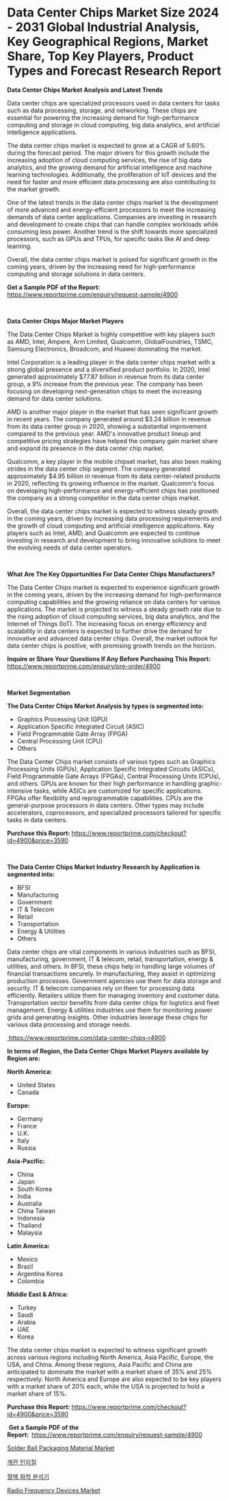 <p><h1>Data Center Chips Market Size 2024 - 2031 Global Industrial Analysis, Key Geographical Regions, Market Share, Top Key Players, Product Types and Forecast Research Report</h1></p><p><strong>Data Center Chips Market Analysis and Latest Trends</strong></p>
<p><p>Data center chips are specialized processors used in data centers for tasks such as data processing, storage, and networking. These chips are essential for powering the increasing demand for high-performance computing and storage in cloud computing, big data analytics, and artificial intelligence applications.</p><p>The data center chips market is expected to grow at a CAGR of 5.60% during the forecast period. The major drivers for this growth include the increasing adoption of cloud computing services, the rise of big data analytics, and the growing demand for artificial intelligence and machine learning technologies. Additionally, the proliferation of IoT devices and the need for faster and more efficient data processing are also contributing to the market growth.</p><p>One of the latest trends in the data center chips market is the development of more advanced and energy-efficient processors to meet the increasing demands of data center applications. Companies are investing in research and development to create chips that can handle complex workloads while consuming less power. Another trend is the shift towards more specialized processors, such as GPUs and TPUs, for specific tasks like AI and deep learning.</p><p>Overall, the data center chips market is poised for significant growth in the coming years, driven by the increasing need for high-performance computing and storage solutions in data centers.</p></p>
<p><strong>Get a Sample PDF of the Report:&nbsp;</strong> <a href="https://www.reportprime.com/enquiry/request-sample/4900">https://www.reportprime.com/enquiry/request-sample/4900</a></p>
<p>&nbsp;</p>
<p><strong>Data Center Chips Major Market Players</strong></p>
<p><p>The Data Center Chips Market is highly competitive with key players such as AMD, Intel, Ampere, Arm Limited, Qualcomm, GlobalFoundries, TSMC, Samsung Electronics, Broadcom, and Huawei dominating the market.</p><p>Intel Corporation is a leading player in the data center chips market with a strong global presence and a diversified product portfolio. In 2020, Intel generated approximately $77.87 billion in revenue from its data center group, a 9% increase from the previous year. The company has been focusing on developing next-generation chips to meet the increasing demand for data center solutions.</p><p>AMD is another major player in the market that has seen significant growth in recent years. The company generated around $3.24 billion in revenue from its data center group in 2020, showing a substantial improvement compared to the previous year. AMD's innovative product lineup and competitive pricing strategies have helped the company gain market share and expand its presence in the data center chip market.</p><p>Qualcomm, a key player in the mobile chipset market, has also been making strides in the data center chip segment. The company generated approximately $4.95 billion in revenue from its data center-related products in 2020, reflecting its growing influence in the market. Qualcomm's focus on developing high-performance and energy-efficient chips has positioned the company as a strong competitor in the data center chips market.</p><p>Overall, the data center chips market is expected to witness steady growth in the coming years, driven by increasing data processing requirements and the growth of cloud computing and artificial intelligence applications. Key players such as Intel, AMD, and Qualcomm are expected to continue investing in research and development to bring innovative solutions to meet the evolving needs of data center operators.</p></p>
<p>&nbsp;</p>
<p><strong>What Are The Key Opportunities For Data Center Chips Manufacturers?</strong></p>
<p><p>The Data Center Chips market is expected to experience significant growth in the coming years, driven by the increasing demand for high-performance computing capabilities and the growing reliance on data centers for various applications. The market is projected to witness a steady growth rate due to the rising adoption of cloud computing services, big data analytics, and the Internet of Things (IoT). The increasing focus on energy efficiency and scalability in data centers is expected to further drive the demand for innovative and advanced data center chips. Overall, the market outlook for data center chips is positive, with promising growth trends on the horizon.</p></p>
<p><strong>Inquire or Share Your Questions If Any Before Purchasing This Report:</strong> <a href="https://www.reportprime.com/enquiry/pre-order/4900">https://www.reportprime.com/enquiry/pre-order/4900</a></p>
<p>&nbsp;</p>
<p><strong>Market Segmentation</strong></p>
<p><strong>The Data Center Chips Market Analysis by types is segmented into:</strong></p>
<p><ul><li>Graphics Processing Unit (GPU)</li><li>Application Specific Integrated Circuit (ASIC)</li><li>Field Programmable Gate Array (FPGA)</li><li>Central Processing Unit (CPU)</li><li>Others</li></ul></p>
<p><p>The Data Center Chips market consists of various types such as Graphics Processing Units (GPUs), Application Specific Integrated Circuits (ASICs), Field Programmable Gate Arrays (FPGAs), Central Processing Units (CPUs), and others. GPUs are known for their high performance in handling graphic-intensive tasks, while ASICs are customized for specific applications. FPGAs offer flexibility and reprogrammable capabilities. CPUs are the general-purpose processors in data centers. Other types may include accelerators, coprocessors, and specialized processors tailored for specific tasks in data centers.</p></p>
<p><strong>Purchase this Report:&nbsp;</strong><a href="https://www.reportprime.com/checkout?id=4900&price=3590">https://www.reportprime.com/checkout?id=4900&price=3590</a></p>
<p>&nbsp;</p>
<p><strong>The Data Center Chips Market Industry Research by Application is segmented into:</strong></p>
<p><ul><li>BFSI</li><li>Manufacturing</li><li>Government</li><li>IT & Telecom</li><li>Retail</li><li>Transportation</li><li>Energy & Utilities</li><li>Others</li></ul></p>
<p><p>Data center chips are vital components in various industries such as BFSI, manufacturing, government, IT & telecom, retail, transportation, energy & utilities, and others. In BFSI, these chips help in handling large volumes of financial transactions securely. In manufacturing, they assist in optimizing production processes. Government agencies use them for data storage and security. IT & telecom companies rely on them for processing data efficiently. Retailers utilize them for managing inventory and customer data. Transportation sector benefits from data center chips for logistics and fleet management. Energy & utilities industries use them for monitoring power grids and generating insights. Other industries leverage these chips for various data processing and storage needs.</p></p>
<p><a href="https://www.reportprime.com/data-center-chips-r4900">&nbsp;https://www.reportprime.com/data-center-chips-r4900</a></p>
<p><strong>In terms of Region, the Data Center Chips Market Players available by Region are:</strong></p>
<p>
    <p> <strong> North America: </strong>
        <ul>
            <li>United States</li>
            <li>Canada</li>
        </ul>
        </p> 
    <p> <strong> Europe: </strong>
        <ul>
            <li>Germany</li>
            <li>France</li>
            <li>U.K.</li>
            <li>Italy</li>
            <li>Russia</li>
        </ul>
        </p> 
    <p> <strong> Asia-Pacific: </strong>
        <ul>
            <li>China</li>
            <li>Japan</li>
            <li>South Korea</li>
            <li>India</li>
            <li>Australia</li>
            <li>China Taiwan</li>
            <li>Indonesia</li>
            <li>Thailand</li>
            <li>Malaysia</li>
        </ul>
        </p> 
    <p> <strong> Latin America: </strong>
        <ul>
            <li>Mexico</li>
            <li>Brazil</li>
            <li>Argentina Korea</li>
            <li>Colombia</li>
        </ul>
        </p> 
    <p> <strong> Middle East & Africa: </strong>
        <ul>
            <li>Turkey</li>
            <li>Saudi</li>
            <li>Arabia</li>
            <li>UAE</li>
            <li>Korea</li>
        </ul>
    </p>
    </p>
<p><p>The data center chips market is expected to witness significant growth across various regions including North America, Asia Pacific, Europe, the USA, and China. Among these regions, Asia Pacific and China are anticipated to dominate the market with a market share of 35% and 25% respectively. North America and Europe are also expected to be key players with a market share of 20% each, while the USA is projected to hold a market share of 15%.</p></p>
<p><strong>Purchase this Report: </strong><a href="https://www.reportprime.com/checkout?id=4900&price=3590">https://www.reportprime.com/checkout?id=4900&price=3590</a></p>
<p>&nbsp;<strong>Get a Sample PDF of the Report:&nbsp;&nbsp;</strong><a href="https://www.reportprime.com/enquiry/request-sample/4900">https://www.reportprime.com/enquiry/request-sample/4900</a></p>
<p><strong></strong></p>
<p><p><a href="https://github.com/EbonyHane1955/Market-Research-Report-List-1/blob/main/solder-ball-packaging-material-market.md">Solder Ball Packaging Material Market</a></p><p><a href="https://github.com/CarmellaLang1/Market-Research-Report-List-1/blob/main/577326070281.md">계란 인지질</a></p><p><a href="https://github.com/RonSpencer61/Market-Research-Report-List-1/blob/main/823489470280.md">혈액 화학 분석기</a></p><p><a href="https://github.com/NaomieConner2023/Market-Research-Report-List-1/blob/main/radio-frequency-devices-market.md">Radio Frequency Devices Market</a></p></p>